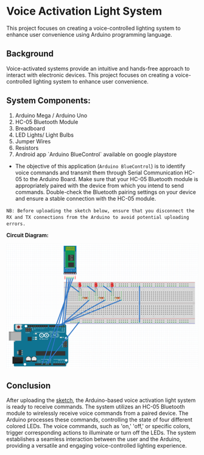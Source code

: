 # Voice Activation Light System

This project focuses on creating a voice-controlled lighting system to enhance user convenience using Arduino programming language.

## Background
Voice-activated systems provide an intuitive and hands-free approach to interact with electronic
devices. This project focuses on creating a voice-controlled lighting system to enhance user
convenience.

## System Components:
<ol>
<li>Arduino Mega / Arduino Uno</li>
<li>HC-05 Bluetooth Module</li>
<li>Breadboard</li>
<li>LED Lights/ Light Bulbs</li>
<li>Jumper Wires</li>
<li>Resistors</li>
<li>Android app `Arduino BlueControl` available on google playstore </li>
</ol>

- The objective of this application (`Arduino BlueControl`) is to identify voice commands and transmit them through Serial Communication HC-05 to the Arduino Board. Make sure that your HC-05 Bluetooth module is appropriately paired with the device from which you intend to send commands. Double-check the Bluetooth pairing settings on your device and ensure a stable connection with the HC-05 module.


`NB: Before uploading the sketch below, ensure that you disconnect the RX and TX connections from the Arduino to avoid potential uploading errors.`

<b>Circuit Diagram:</b>

![circuit](circuit.png)

## Conclusion
After uploading the <a href="https://github.com/Gtindi/voice_activation_light_system/blob/main/voice_Activation_Lights.ino">sketch</a>, the Arduino-based voice activation light system is ready to receive commands. The system utilizes an HC-05 Bluetooth module to wirelessly receive voice commands from a paired device. The Arduino processes these commands, controlling the state of four different colored LEDs. The voice commands, such as 'on,' 'off,' or specific colors, trigger corresponding actions to illuminate or turn off the LEDs. The system establishes a seamless interaction between the user and the Arduino, providing a versatile and engaging voice-controlled lighting experience.
